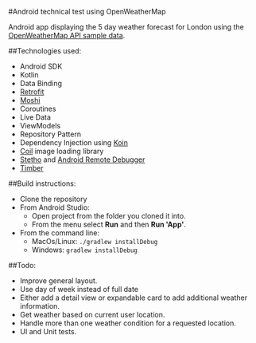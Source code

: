 #Android technical test using OpenWeatherMap

Android app displaying the 5 day weather forecast for London using the [OpenWeatherMap API sample data](http://openweathermap.org/forecast5).

##Technologies used:
* Android SDK
* Kotlin
* Data Binding
* [Retrofit](https://github.com/square/retrofit)
* [Moshi](https://github.com/square/moshi)
* Coroutines
* Live Data
* ViewModels
* Repository Pattern
* Dependency Injection using [Koin](https://github.com/InsertKoinIO/koin)
* [Coil](https://github.com/coil-kt/coil) image loading library
* [Stetho](http://facebook.github.io/stetho/) and [Android Remote Debugger](https://github.com/zerobranch/android-remote-debugger)
* [Timber](https://github.com/JakeWharton/timber)


##Build instructions:
* Clone the repository
* From Android Studio:
    * Open project from the folder you cloned it into.
    * From the menu select **Run** and then **Run 'App'**.
* From the command line:
    * MacOs/Linux:
        `./gradlew installDebug`
    * Windows:
        `gradlew installDebug`


##Todo:
* Improve general layout.
* Use day of week instead of full date
* Either add a detail view or expandable card to add additional weather information.
* Get weather based on current user location.
* Handle more than one weather condition for a requested location.
* UI and Unit tests.
